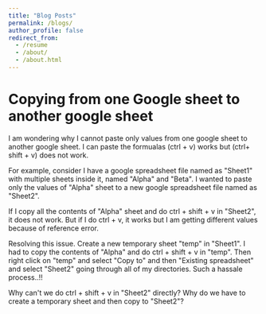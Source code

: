 ```yaml
---
title: "Blog Posts"
permalink: /blogs/
author_profile: false
redirect_from:
  - /resume
  - /about/
  - /about.html
---
```


# Copying from one Google sheet to another google sheet
I am wondering why I cannot paste only values from one google sheet to another google sheet. I can paste the formualas (ctrl + v) works but (ctrl+ shift + v) does not work.

For example, consider I have a google spreadsheet file named as "Sheet1" with multiple sheets inside it, named "Alpha" and "Beta". I wanted to paste only the values of "Alpha" sheet to a new google spreadsheet file named as "Sheet2".

If I copy all the contents of "Alpha" sheet and do ctrl + shift + v in "Sheet2", it does not work. But if I do ctrl + v, it works but I am getting different values because of reference error.

Resolving this issue. Create a new temporary sheet "temp" in "Sheet1". I had to copy the contents of "Alpha" and do ctrl + shift + v in "temp". Then right click on "temp" and select "Copy to" and then "Existing spreadsheet" and select "Sheet2" going through all of my directories. Such a hassale process..!!

Why can't we do ctrl + shift + v in "Sheet2" directly? Why do we have to create a temporary sheet and then copy to "Sheet2"?
